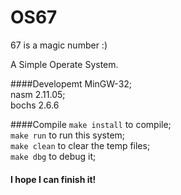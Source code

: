 OS67
===============================
67 is a magic number :)

A Simple Operate System.

####Developemt 
  MinGW-32;<br> 
  nasm 2.11.05;<br> 
  bochs 2.6.6<br>
  
####Compile 
  `make install` to compile;<br> 
  `make run` to run this system;<br> 
  `make clean` to clear the temp files;<br> 
  `make dbg` to debug it;<br>
 
 #### I hope I can finish it!


